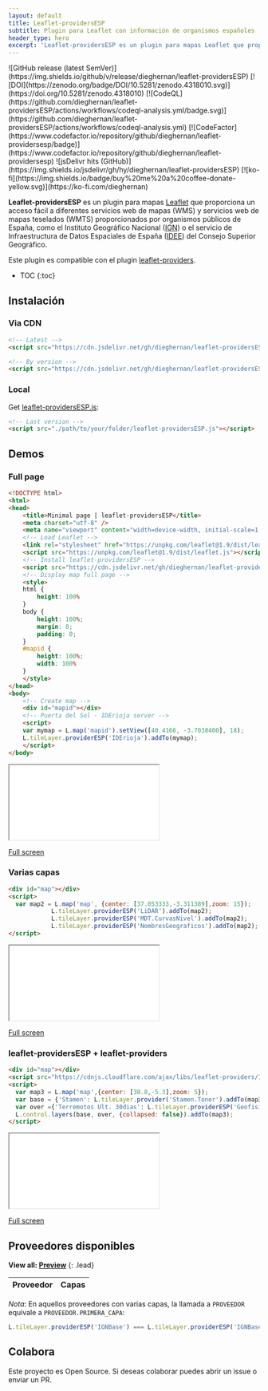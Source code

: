```yaml
---
layout: default
title: Leaflet-providersESP
subtitle: Plugin para Leaflet con información de organismos españoles
header_type: hero
excerpt: 'Leaflet-providersESP es un plugin para mapas Leaflet que proporciona un acceso fácil a diferentes servicios web de mapas (WMS) y servicios web de mapas teselados (WMTS) proporcionados por organismos públicos de España, como el Instituto Geográfico Nacional (IGN) o el servicio de Infraestructura de Datos Espaciales de España (IDEE) del Consejo Superior Geográfico.'
---
```


<div markdown="1" class="badges">
![GitHub release (latest SemVer)](https://img.shields.io/github/v/release/dieghernan/leaflet-providersESP)
[![DOI](https://zenodo.org/badge/DOI/10.5281/zenodo.4318010.svg)](https://doi.org/10.5281/zenodo.4318010)
[![CodeQL](https://github.com/dieghernan/leaflet-providersESP/actions/workflows/codeql-analysis.yml/badge.svg)](https://github.com/dieghernan/leaflet-providersESP/actions/workflows/codeql-analysis.yml)
[![CodeFactor](https://www.codefactor.io/repository/github/dieghernan/leaflet-providersesp/badge)](https://www.codefactor.io/repository/github/dieghernan/leaflet-providersesp)
![jsDelivr hits (GitHub)](https://img.shields.io/jsdelivr/gh/hy/dieghernan/leaflet-providersESP)
[![ko-fi](https://img.shields.io/badge/buy%20me%20a%20coffee-donate-yellow.svg)](https://ko-fi.com/dieghernan)
</div>

**Leaflet-providersESP** es un plugin para mapas [Leaflet](https://leafletjs.com/) que proporciona un acceso fácil a diferentes servicios web de mapas (WMS) y servicios web de mapas teselados (WMTS) proporcionados por organismos públicos de España, como el Instituto Geográfico Nacional ([IGN](https://www.ign.es/web/ign/portal/ide-area-nodo-ide-ign)) o el servicio de Infraestructura de Datos Espaciales de España ([IDEE](https://www.idee.es/directorio-de-servicios)) del Consejo Superior Geográfico.


Este plugin es compatible con el plugin [leaflet-providers](https://github.com/leaflet-extras/leaflet-providers).


* TOC
{:toc}



## Instalación 

### Via CDN

```html
<!-- Latest -->
<script src="https://cdn.jsdelivr.net/gh/dieghernan/leaflet-providersESP/dist/leaflet-providersESP.min.js"></script>

<!-- By version -->
<script src="https://cdn.jsdelivr.net/gh/dieghernan/leaflet-providersESP@{{ site.github.releases[0].tag_name }}/dist/leaflet-providersESP.min.js"></script>
```

### Local

Get [leaflet-providersESP.js](https://github.com/dieghernan/leaflet-providersESP/tree/master/dist):

```html
<!-- Last version -->
<script src="./path/to/your/folder/leaflet-providersESP.js"></script>
```

## Demos

### Full page
```html
<!DOCTYPE html>
<html>
<head>
	<title>Minimal page | leaflet-providersESP</title>
	<meta charset="utf-8" />
	<meta name="viewport" content="width=device-width, initial-scale=1.0">
	<!-- Load Leaflet -->
	<link rel="stylesheet" href="https://unpkg.com/leaflet@1.9/dist/leaflet.css" />
	<script src="https://unpkg.com/leaflet@1.9/dist/leaflet.js"></script>
	<!-- Install leaflet-providersESP -->
	<script src="https://cdn.jsdelivr.net/gh/dieghernan/leaflet-providersESP/dist/leaflet-providersESP.min.js"></script>
	<!-- Display map full page -->
	<style>
	html {
		height: 100%
	}
	body {
		height: 100%;
		margin: 0;
		padding: 0;
	}
	#mapid {
		height: 100%;
		width: 100%
	}
	</style>
</head>
<body>
	<!-- Create map -->
	<div id="mapid"></div>
	<!-- Puerta del Sol - IDErioja server -->
	<script>
	var mymap = L.map('mapid').setView([40.4166, -3.7038400], 18);
	L.tileLayer.providerESP('IDErioja').addTo(mymap);
	</script>
</body>
```

<div class="embed-responsive embed-responsive-4by3 my-2 chulapa-rounded-lg border border-primary">
  <iframe class="embed-responsive-item" src="./demo/minimal" allowfullscreen loading="lazy"></iframe>
</div>


<a id="btndemo1" class="btn btn-block btn-primary btn-sm" href="./demo/minimal" role="button">Full screen</a>


### Varias capas

```html
<div id="map"></div>
<script>
  var map2 = L.map('map', {center: [37.053333,-3.311389],zoom: 15});
			L.tileLayer.providerESP('LiDAR').addTo(map2);
			L.tileLayer.providerESP('MDT.CurvasNivel').addTo(map2);
			L.tileLayer.providerESP('NombresGeograficos').addTo(map2);
</script>
```

<div class="embed-responsive embed-responsive-4by3 my-2 chulapa-rounded-lg border border-primary">
  <iframe class="embed-responsive-item" src="./demo/overlays" allowfullscreen loading="lazy"></iframe>
</div>

<a id="btndemo2" class="btn btn-block btn-primary btn-sm" href="./demo/overlays" role="button">Full screen</a>


### leaflet-providersESP + leaflet-providers

```html
<div id="map"></div>
<script src="https://cdnjs.cloudflare.com/ajax/libs/leaflet-providers/1.10.2/leaflet-providers.min.js"></script>
<script>
  var map3 = L.map('map',{center: [38.8,-5.3],zoom: 5});
  var base = {'Stamen': L.tileLayer.provider('Stamen.Toner').addTo(map3)};
  var over ={'Terremotos Ult. 30dias': L.tileLayer.providerESP('Geofisica.Terremotos30dias',{transparent: true}).addTo(map3)};
  L.control.layers(base, over, {collapsed: false}).addTo(map3);
</script>
```

<div class="embed-responsive embed-responsive-4by3 my-2 chulapa-rounded-lg border border-primary">
  <iframe class="embed-responsive-item" src="./demo/leafletproviders" allowfullscreen loading="lazy"></iframe>
</div>


<a id="btndemo3" class="btn btn-block btn-primary btn-sm" href="./demo/leafletproviders" role="button">Full screen</a>



## Proveedores disponibles

**View all: [Preview](https://dieghernan.github.io/leaflet-providersESP/preview/)**
{: .lead}

<p id="pr"></p>

<script src="./js/shared.js"></script>
<script>
  // Add it to the page
  nprovs = document.getElementById('pr');
  nprovs.innerHTML = '<strong class="lead">'
+ allnames.length + '</strong> capas disponibles:';
</script>

<table>
  <thead>
    <tr>
      <th>Proveedor</th>
      <th>Capas</th>
    </tr>
  </thead>
  <tbody id="listprov">
  </tbody>
</table>

*Nota*: En aquellos proveedores con varias capas, la llamada a `PROVEEDOR`  equivale a `PROVEEDOR.PRIMERA_CAPA`:

```js
L.tileLayer.providerESP('IGNBase') === L.tileLayer.providerESP('IGNBase.Todo')

```

<script>
  for (var provider in providersESP) {
    if (providersESP[provider].variants) {
      var allnames = [];
      for (var variant in providersESP[provider].variants) {
        allnames.push('<code>' + variant +'</code>');
      }
    } else {		
      allnames = [];
    }
    row = document.createElement('tr');
    row.innerHTML = '<td><code>' +
    provider + '</code></td><td>'
    + allnames.join(', ') +'</td>';
    document.getElementById('listprov').appendChild(row);
  }
</script>

## Colabora

Este proyecto es Open Source. Si deseas colaborar puedes abrir un issue o enviar un PR. 
